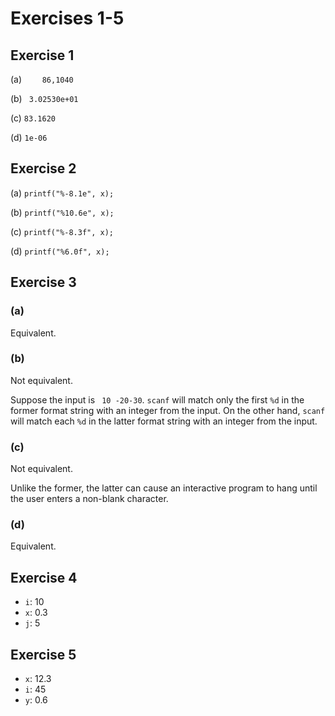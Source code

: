 # Exercises 1-5

## Exercise 1

\(a\) `    86,1040`

\(b\) ` 3.02530e+01`

\(c\) `83.1620`

\(d\) `1e-06 `

## Exercise 2

\(a\) `printf("%-8.1e", x);`

\(b\) `printf("%10.6e", x);`

\(c\) `printf("%-8.3f", x);`

\(d\) `printf("%6.0f", x);`

## Exercise 3

### (a)

Equivalent.

### (b)

Not equivalent.

Suppose the input is ` 10 -20-30`. `scanf` will match only the first `%d` in the
former format string with an integer from the input. On the other hand, `scanf`
will match each `%d` in the latter format string with an integer from the input.

### (c)

Not equivalent.

Unlike the former, the latter can cause an interactive program to hang until the
user enters a non-blank character.

### (d)

Equivalent.

## Exercise 4

* `i`: 10
* `x`: 0.3
* `j`: 5

## Exercise 5

* `x`: 12.3
* `i`: 45
* `y`: 0.6
